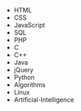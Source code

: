 <ul>

                        

  <li><a target="_blank" href="https://github.com/manjunath5496/HTML-Tutorial/blob/master/README.md" style="text-decoration:none;">HTML</a></li>
    <li><a target="_blank" href="https://github.com/manjunath5496/CSS-Tutorial/blob/master/README.md" style="text-decoration:none;">CSS</a></li>
  <li><a target="_blank" href="https://github.com/manjunath5496/JavaScript-Tutorial/blob/master/README.md" style="text-decoration:none;">JavaScript </a></li> 
  <li><a target="_blank" href="https://github.com/manjunath5496/SQL-Tutorial/blob/master/README.md" style="text-decoration:none;">
SQL</a></li> 
  <li><a target="_blank" href="https://github.com/manjunath5496/PHP-Tutorial/blob/master/README.md" style="text-decoration:none;">
PHP </a></li>  
  <li><a target="_blank" href="https://github.com/manjunath5496/C-Tutorial/blob/master/README.md" style="text-decoration:none;">
C </a></li> 
  <li><a target="_blank" href="https://github.com/manjunath5496/C-Plus-Plus-Tutorial/blob/master/README.md" style="text-decoration:none;"> C++ </a></li>
  <li><a target="_blank" href="https://github.com/manjunath5496/Java-Tutorial/blob/master/README.md" style="text-decoration:none;">
Java </a></li> 
 <li><a target="_blank" href="https://github.com/manjunath5496/jQuery-Tutorial/blob/master/README.md" style="text-decoration:none;">
jQuery </a></li> 
    <li><a target="_blank" href="https://github.com/manjunath5496/Python-Tutorial/blob/master/README.md" style="text-decoration:none;">
Python</a></li>
<li><a target="_blank" href="https://github.com/manjunath5496/Algorithms-Tutorial/blob/master/README.md" style="text-decoration:none;"> Algorithms</a></li>
  <li><a target="_blank" href="https://github.com/manjunath5496/Linux-Tutorial/blob/master/README.md" style="text-decoration:none;">Linux </a></li>
   <li><a target="_blank" href="https://github.com/manjunath5496/Artificial-Intelligence/blob/master/README.md" style="text-decoration:none;">Artificial-Intelligence</a></li>
</ul>
